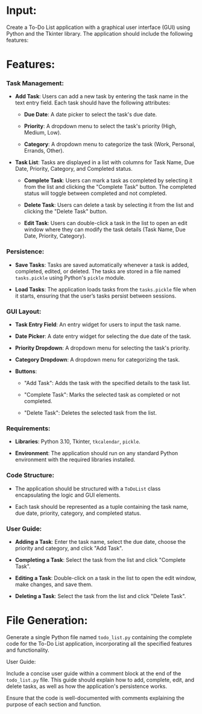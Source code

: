 # Input:



Create a To-Do List application with a graphical user interface (GUI) using Python and the Tkinter library. The application should include the following features:



# Features:



### Task Management:

- **Add Task**: Users can add a new task by entering the task name in the text entry field. Each task should have the following attributes:

  - **Due Date**: A date picker to select the task's due date.

  - **Priority**: A dropdown menu to select the task's priority (High, Medium, Low).

  - **Category**: A dropdown menu to categorize the task (Work, Personal, Errands, Other).



- **Task List**: Tasks are displayed in a list with columns for Task Name, Due Date, Priority, Category, and Completed status.

  - **Complete Task**: Users can mark a task as completed by selecting it from the list and clicking the "Complete Task" button. The completed status will toggle between completed and not completed.

  - **Delete Task**: Users can delete a task by selecting it from the list and clicking the "Delete Task" button.

  - **Edit Task**: Users can double-click a task in the list to open an edit window where they can modify the task details (Task Name, Due Date, Priority, Category).



### Persistence:

- **Save Tasks**: Tasks are saved automatically whenever a task is added, completed, edited, or deleted. The tasks are stored in a file named `tasks.pickle` using Python's `pickle` module.

- **Load Tasks**: The application loads tasks from the `tasks.pickle` file when it starts, ensuring that the user’s tasks persist between sessions.



### GUI Layout:

- **Task Entry Field**: An entry widget for users to input the task name.

- **Date Picker**: A date entry widget for selecting the due date of the task.

- **Priority Dropdown**: A dropdown menu for selecting the task's priority.

- **Category Dropdown**: A dropdown menu for categorizing the task.

- **Buttons**:

  - "Add Task": Adds the task with the specified details to the task list.

  - "Complete Task": Marks the selected task as completed or not completed.

  - "Delete Task": Deletes the selected task from the list.



### Requirements:

- **Libraries**: Python 3.10, Tkinter, `tkcalendar`, `pickle`.

- **Environment**: The application should run on any standard Python environment with the required libraries installed.



### Code Structure:

- The application should be structured with a `ToDoList` class encapsulating the logic and GUI elements.

- Each task should be represented as a tuple containing the task name, due date, priority, category, and completed status.



### User Guide:

- **Adding a Task**: Enter the task name, select the due date, choose the priority and category, and click "Add Task".

- **Completing a Task**: Select the task from the list and click "Complete Task".

- **Editing a Task**: Double-click on a task in the list to open the edit window, make changes, and save them.

- **Deleting a Task**: Select the task from the list and click "Delete Task".



# File Generation:



Generate a single Python file named `todo_list.py` containing the complete code for the To-Do List application, incorporating all the specified features and functionality.



User Guide:



Include a concise user guide within a comment block at the end of the `todo_list.py` file. This guide should explain how to add, complete, edit, and delete tasks, as well as how the application's persistence works.



Ensure that the code is well-documented with comments explaining the purpose of each section and function.

